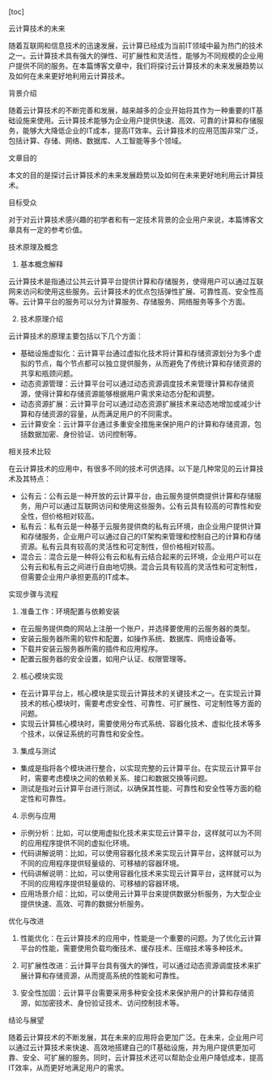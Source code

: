 
[toc]                    
                
                
云计算技术的未来

随着互联网和信息技术的迅速发展，云计算已经成为当前IT领域中最为热门的技术之一。云计算技术具有强大的弹性、可扩展性和灵活性，能够为不同规模的企业用户提供不同的服务。在本篇博客文章中，我们将探讨云计算技术的未来发展趋势以及如何在未来更好地利用云计算技术。

背景介绍

随着云计算技术的不断完善和发展，越来越多的企业开始将其作为一种重要的IT基础设施来使用。云计算技术能够为企业用户提供快速、高效、可靠的计算和存储服务，能够大大降低企业的IT成本，提高IT效率。云计算技术的应用范围非常广泛，包括计算、存储、网络、数据库、人工智能等多个领域。

文章目的

本文的目的是探讨云计算技术的未来发展趋势以及如何在未来更好地利用云计算技术。

目标受众

对于对云计算技术感兴趣的初学者和有一定技术背景的企业用户来说，本篇博客文章具有一定的参考价值。

技术原理及概念

1. 基本概念解释

云计算技术是指通过公共云计算平台提供计算和存储服务，使得用户可以通过互联网来访问和使用这些服务。云计算技术的优点包括弹性扩展、可靠性高、安全性高等。云计算平台的服务可以分为计算服务、存储服务、网络服务等多个方面。

2. 技术原理介绍

云计算技术的原理主要包括以下几个方面：

- 基础设施虚拟化：云计算平台通过虚拟化技术将计算和存储资源划分为多个虚拟的节点，每个节点都可以独立提供服务，从而避免了传统计算和存储资源的共享和瓶颈问题。
- 动态资源管理：云计算平台可以通过动态资源调度技术来管理计算和存储资源，使得计算和存储资源能够根据用户需求来动态分配和调整。
- 动态资源扩展：云计算平台可以通过动态资源扩展技术来动态地增加或减少计算和存储资源的容量，从而满足用户的不同需求。
- 云计算安全：云计算平台通过多重安全措施来保护用户的计算和存储资源，包括数据加密、身份验证、访问控制等。

相关技术比较

在云计算技术的应用中，有很多不同的技术可供选择。以下是几种常见的云计算技术及其特点：

- 公有云：公有云是一种开放的云计算平台，由云服务提供商提供计算和存储服务，用户可以通过互联网访问和使用这些服务。公有云具有较高的可靠性和安全性，但价格相对较高。
- 私有云：私有云是一种基于云服务提供商的私有云环境，由企业用户提供计算和存储服务，企业用户可以通过自己的IT架构来管理和控制自己的计算和存储资源。私有云具有较高的灵活性和可定制性，但价格相对较高。
- 混合云：混合云是一种将公有云和私有云结合起来的云环境，企业用户可以在公有云和私有云之间进行自由地切换。混合云具有较高的灵活性和可定制性，但需要企业用户承担更高的IT成本。

实现步骤与流程

1. 准备工作：环境配置与依赖安装

- 在云服务提供商的网站上注册一个账户，并选择要使用的云服务器的类型。
- 安装云服务器所需的软件和配置，如操作系统、数据库、网络设备等。
- 下载并安装云服务器所需的插件和应用程序。
- 配置云服务器的安全设置，如用户认证、权限管理等。

2. 核心模块实现

- 在云计算平台上，核心模块是实现云计算技术的关键技术之一。在实现云计算技术的核心模块时，需要考虑安全性、可靠性、可扩展性、可定制性等方面的问题。
- 实现云计算核心模块时，需要使用分布式系统、容器化技术、虚拟化技术等多个技术，以保证系统的可靠性和安全性。

3. 集成与测试

- 集成是指将各个模块进行整合，以实现完整的云计算平台。在实现云计算平台时，需要考虑模块之间的依赖关系、接口和数据交换等问题。
- 测试是指对云计算平台进行测试，以确保其性能、可靠性和安全性等方面的稳定性和可靠性。

4. 示例与应用

- 示例分析：比如，可以使用虚拟化技术来实现云计算平台，这样就可以为不同的应用程序提供不同的虚拟化环境。
- 代码讲解说明：比如，可以使用容器化技术来实现云计算平台，这样就可以为不同的应用程序提供轻量级的、可移植的容器环境。
- 代码讲解说明：比如，可以使用容器化技术来实现云计算平台，这样就可以为不同的应用程序提供轻量级的、可移植的容器环境。
- 应用场景介绍：比如，可以使用云计算平台来提供数据分析服务，为大型企业提供快速、高效、可靠的数据分析服务。

优化与改进

1. 性能优化：在云计算技术的应用中，性能是一个重要的问题。为了优化云计算平台的性能，需要使用负载均衡技术、缓存技术、压缩技术等多种技术。

2. 可扩展性改进：云计算平台具有强大的弹性，可以通过动态资源调度技术来扩展计算和存储资源，从而提高系统的性能和可靠性。

3. 安全性加固：云计算平台需要采用多种安全技术来保护用户的计算和存储资源，如加密技术、身份验证技术、访问控制技术等。

结论与展望

随着云计算技术的不断发展，其在未来的应用将会更加广泛。在未来，企业用户可以通过云计算技术来快速、高效地搭建自己的IT基础设施，并为用户提供更加可靠、安全、可扩展的服务。同时，云计算技术还可以帮助企业用户降低成本，提高IT效率，从而更好地满足用户的需求。

